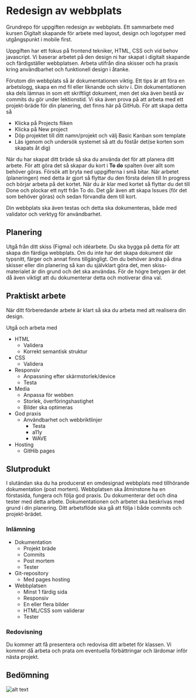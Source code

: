 # Redesign av webbplats

Grundrepo för uppgiften redesign av webbplats. Ett sammarbete med kursen Digitalt skapande för arbete med layout, design och logotyper med utgångspunkt i mobile first.

Uppgiften har ett fokus på frontend tekniker, HTML, CSS och vid behov javascript. Vi baserar arbetet på den design ni har skapat i digitalt skapande och färdigställer webbplatsen. Arbeta utifrån dina skisser och ha praxis kring användbarhet och funktionell design i åtanke.

Förutom din webbplats så är dokumentationen viktig. Ett tips är att föra en arbetslogg, skapa en md fil eller liknande och skriv i. Din dokumentationen ska dels lämnas in som ett skriftligt dokument, men det ska även bestå av commits du gör under lektionstid.
Vi ska även prova på att arbeta med ett projekt-bräde för din planering, det finns här på GitHub.
För att skapa detta så

* Klicka på Projects fliken
* Klicka på New project
* Döp projektet till ditt namn/projekt och välj Basic Kanban som template
* Läs igenom och undersök systemet så att du föstår det(se korten som skapats åt dig)

När du har skapat ditt bräde så ska du använda det för att planera ditt arbete. För att göra det så skapar du kort i **To do** spalten över allt som behöver göras. Försök att bryta ned uppgifterna i små bitar. När arbetet (planeringen) med detta är gjort så flyttar du den första delen till In progress och börjar arbeta på det kortet. När du är klar 
med kortet så flyttar du det till Done och plockar ett nytt från To do.
Det går även att skapa Issues (för det som behöver göras) och sedan förvandla dem till kort. 

Din webbplats ska även testas och detta ska dokumenteras, både med validator och verktyg för användbarhet.

## Planering

Utgå från ditt skiss (Figma) och idéarbete. Du ska bygga på detta för att skapa din färdiga webbplats.
Om du inte har det skapa dokument där typsnitt, färger och annat finns tillgängligt.
Om du behöver ändra på dina skisser eller din planering så kan du självklart göra det, men skiss-materialet är din grund och det ska användas. För de högre betygen är det då även viktigt att du dokumenterar detta och motiverar dina val.
## Praktiskt arbete

När ditt förberedande arbete är klart så ska du arbeta med att realisera din design.

Utgå och arbeta med

* HTML
    * Validera
    * Korrekt semantisk struktur
* CSS
    * Validera
* Responsiv
    * Anpassning efter skärmstorlek/device
    * Testa
* Media
    * Anpassa för webben
    * Storlek, överföringshastighet
    * Bilder ska optimeras
* God praxis
    * Användbarhet och webbriktlinjer
        * Testa
        * a11y
        * WAVE
* Hosting
    * GitHib pages
## Slutprodukt

I slutändan ska du ha producerat en omdesignad webbplats med tillhörande dokumentation (post mortem). Webbplatsen ska åtminstone ha en förstasida, fungera och följa god praxis.
Du dokumenterar det och dina tester med detta arbete. Dokumentationen och arbetet ska beskrivas med grund i din planering.
Ditt arbetsflöde ska gå att följa i både commits och projekt-brädet.

### Inlämning

* Dokumentation
    * Projekt bräde
    * Commits
    * Post mortem
    * Tester
* Git-repository
    * Med pages hosting
* Webbplatsen
    * Minst 1 färdig sida
    * Responsiv
    * En eller flera bilder
    * HTML/CSS som validerar
    * Tester

### Redovisning

Du kommer att få presentera och redovisa ditt arbetet för klassen. Vi kommer då arbeta och prata om eventuella förbättringar och lärdomar inför nästa projekt.

## Bedömning

![alt text](assets/matris.png "Bedömningsmatris")
